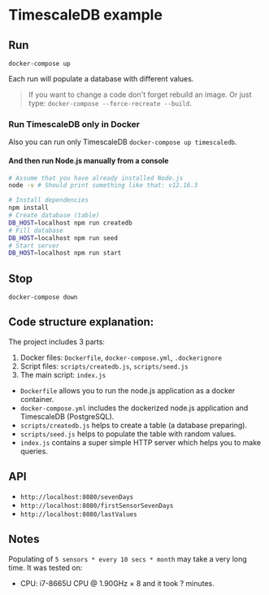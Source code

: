 # TimescaleDB example

## Run

`docker-compose up`

Each run will populate a database with different values.

> If you want to change a code don't forget rebuild an image. Or just type: `docker-compose --force-recreate --build`.

### Run TimescaleDB only in Docker

Also you can run only TimescaleDB `docker-compose up timescaledb`.

#### And then run Node.js manually from a console

```bash
# Assume that you have already installed Node.js
node -v # Should print something like that: v12.16.3

# Install dependencies
npm install
# Create database (table)
DB_HOST=localhost npm run createdb
# Fill database
DB_HOST=localhost npm run seed
# Start server
DB_HOST=localhost npm run start
```

## Stop

`docker-compose down`

## Code structure explanation:

The project includes 3 parts:
1. Docker files: `Dockerfile`, `docker-compose.yml`, `.dockerignore`
2. Script files: `scripts/createdb.js`, `scripts/seed.js`
3. The main script: `index.js`

- `Dockerfile` allows you to run the node.js application as a docker container.
- `docker-compose.yml` includes the dockerized node.js application and TimescaleDB (PostgreSQL).
- `scripts/createdb.js` helps to create a table (a database preparing).
- `scripts/seed.js` helps to populate the table with random values.
- `index.js` contains a super simple HTTP server which helps you to make queries.

## API

- `http://localhost:8080/sevenDays`
- `http://localhost:8080/firstSensorSevenDays`
- `http://localhost:8080/lastValues`

## Notes

Populating of `5 sensors * every 10 secs * month` may take a very long time. It was tested on:
- CPU: i7-8665U CPU @ 1.90GHz × 8
and it took ? minutes.
